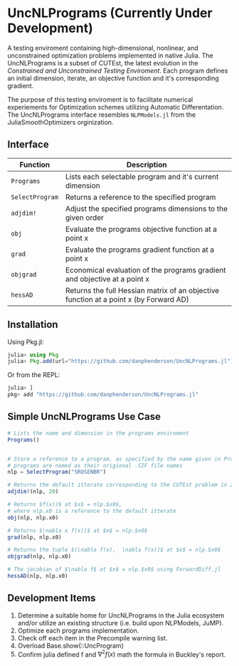 # UncNLPrograms (Currently Under Development)
A testing enviroment containing high-dimensional, nonlinear, and unconstrained optimization problems implemented in native Julia.
The UncNLPrograms is a subset of CUTEst, the latest evolution in the _Constrained and Unconstrained Testing Enviroment_. Each program defines an initial dimension, iterate, an objective function and it's corresponding gradient.

The purpose of this testing enviroment is to facilitate numerical experiements for Optimization schemes utilizing Automatic Differentation.
The UncNLPrograms interface resembles `NLPModels.jl` from the JuliaSmoothOptimizers orginization.

## Interface
Function           | Description
-------------------|------------
`Programs`		   | Lists each selectable program and it's current dimension 
`SelectProgram`	   | Returns a reference to the specified program
`adjdim!`		   | Adjust the specified programs dimensions to the given order
`obj`			   | Evaluate the programs objective function at a point x
`grad`			   | Evaluate the programs gradient function at a point x
`objgrad`		   | Economical evaluation of the programs gradient and objective at a point x
`hessAD`		   | Returns the full Hessian matrix of an objective function at a point x (by Forward AD)

## Installation
Using Pkg.jl:
```julia
julia> using Pkg
julia> Pkg.add(url="https://github.com/danphenderson/UncNLPrograms.jl")
```  

Or from the REPL:
```julia
julia> ]
pkg> add "https://github.com/danphenderson/UncNLPrograms.jl"
``` 


## Simple UncNLPrograms Use Case
```julia
# Lists the name and dimension in the programs enviroment
Programs() 


# Store a reference to a program, as specified by the name given in Programs()
# programs are named as their origional .SIF file names
nlp = SelectProgram("SROSENBR")

# Returns the default itterate corresponding to the CUTEst problem in 20 dimensions
adjdim!(nlp, 20)

# Returns $f(x))$ at $x$ = nlp.$x0$, 
# where nlp.x0 is a reference to the default itterate
obj(nlp, nlp.x0) 

# Returns $\nabla x f(x))$ at $x$ = nlp.$x0$ 
grad(nlp, nlp.x0)

# Returns the tuple $(\nabla f(x),  \nabla f(x))$ at $x$ = nlp.$x0$ 
objgrad(nlp, nlp.x0)

# The jacobian of $\nabla f$ at $x$ = nlp.$x0$ using ForwardDiff.jl
hessAD(nlp, nlp.x0)
```

## Development Items
1. Determine a suitable home for UncNLPrograms in the Julia ecosystem and/or utilize an existing structure (i.e. build upon NLPModels, JuMP).
2. Optimize each programs implementation.
3. Check off each item in the Precompile warning list.
4. Overload Base.show(::UncProgram)
5. Confirm julia defined f and $\nabla^2 f(x)$ math the formula in Buckley's report.
